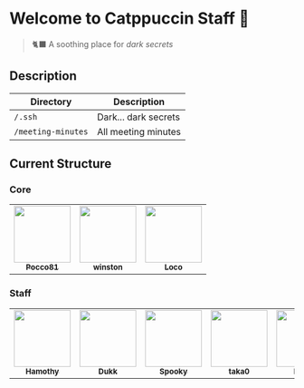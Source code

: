# Welcome to Catppuccin Staff 🎉

> 🐈‍⬛ A soothing place for _dark secrets_

## Description

| Directory          | Description          |
|--------------------|----------------------|
| `/.ssh`            | Dark... dark secrets |
| `/meeting-minutes` | All meeting minutes  |

## Current Structure

### Core

<table>
  <tr>
    <td align="center"><a href="https://github.com/Pocco81"><img src="https://avatars.githubusercontent.com/u/58336662?v=4" width="100px;" alt=""/><br /><sub><b>Pocco81</b></sub></a><br /></td>
    <td align="center"><a href="https://winston.sh/"><img src="https://avatars.githubusercontent.com/u/79978224?v=4?s=100" width="100px;" alt=""/><br /><sub><b>winston</b></sub></a><br /></td>
    <td align="center"><a href="https://github.com/andreasgrafen"><img src="https://avatars.githubusercontent.com/u/35840154?v=4" width="100px;" alt=""/><br /><sub><b>Loco</b></sub></a><br /></td>
  </tr>
</table>

### Staff

<table>
  <tr>
    <td align="center"><a href="https://github.com/sgoudham"><img src="https://avatars.githubusercontent.com/u/58985301?v=4" width="100px;" alt=""/><br /><sub><b>Hamothy</b></sub></a><br /></td>
    <td align="center"><a href="https://github.com/DakshG07"><img src="https://avatars.githubusercontent.com/u/48651837?v=4?s=100" width="100px;" alt=""/><br /><sub><b>Dukk</b></sub></a><br /></td>
    <td align="center"><a href="https://github.com/ghostx31"><img src="https://avatars.githubusercontent.com/u/68803793?v=4" width="100px;" alt=""/><br /><sub><b>Spooky</b></sub></a><br /></td>
    <td align="center"><a href="https://github.com/taka0o"><img src="https://avatars.githubusercontent.com/u/1811016?v=4" width="100px;" alt=""/><br /><sub><b>taka0</b></sub></a><br /></td>
    <td align="center"><a href="https://github.com/isabelincorp"><img src="https://avatars.githubusercontent.com/u/114378481?v=4" width="100px;" alt=""/><br /><sub><b>Isabel</b></sub></a><br /></td>
    <td align="center"><a href="https://github.com/backwardspy"><img src="https://avatars.githubusercontent.com/u/289746" width="100px;" alt=""/><br /><sub><b>backwardspy</b></sub></a><br /></td>
  </tr>
</table>
